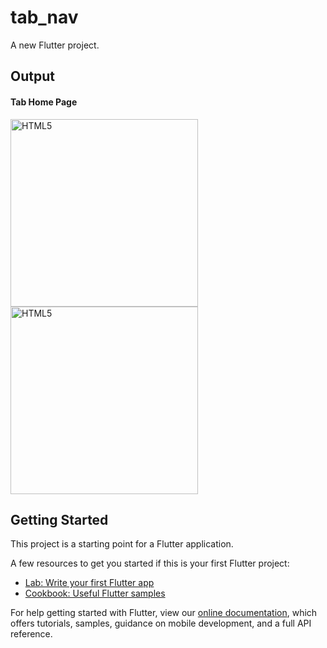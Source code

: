 # tab_nav

A new Flutter project.

## Output

#### Tab Home Page
<img  alt="HTML5" width="300px" src="./output/a1.PNG" />

<img  alt="HTML5" width="300px" src="./output/a2.PNG" />



## Getting Started



This project is a starting point for a Flutter application.

A few resources to get you started if this is your first Flutter project:

- [Lab: Write your first Flutter app](https://flutter.dev/docs/get-started/codelab)
- [Cookbook: Useful Flutter samples](https://flutter.dev/docs/cookbook)

For help getting started with Flutter, view our
[online documentation](https://flutter.dev/docs), which offers tutorials,
samples, guidance on mobile development, and a full API reference.
